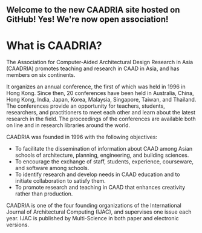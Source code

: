 ## Welcome to the new CAADRIA site hosted on GitHub! Yes! We're now open association!

# What is CAADRIA?

The Association for Computer-Aided Architectural Design Research in Asia (CAADRIA) promotes teaching and research in CAAD in Asia, and has members on six continents.

It organizes an annual conference, the first of which was held in 1996 in Hong Kong. Since then, 20 conferences have been held in Australia, China, Hong Kong, India, Japan, Korea, Malaysia, Singapore, Taiwan, and Thailand. The conferences provide an opportunity for teachers, students, researchers, and practitioners to meet each other and learn about the latest research in the field. The proceedings of the conferences are available both on line and in research libraries around the world.

CAADRIA was founded in 1996 with the following objectives:

* To facilitate the dissemination of information about CAAD among Asian schools of architecture, planning, engineering, and building sciences.
* To encourage the exchange of staff, students, experience, courseware, and software among schools.
* To identify research and develop needs in CAAD education and to initiate collaboration to satisfy them.
* To promote research and teaching in CAAD that enhances creativity rather than production.

CAADRIA is one of the four founding organizations of the International Journal of Architectural Computing (IJAC), and supervises one issue each year. IJAC is published by Multi-Science in both paper and electronic versions.
